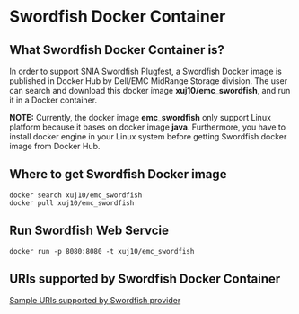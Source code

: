 # Swordfish Docker Container

## What Swordfish Docker Container is?
In order to support SNIA Swordfish Plugfest, a Swordfish Docker image is published in Docker Hub by Dell/EMC MidRange Storage division.
The user can search and download this docker image **xuj10/emc_swordfish**, and run it in a Docker container.

**NOTE:** Currently, the docker image **emc_swordfish** only support Linux platform because it bases on docker image **java**.
Furthermore, you have to install docker engine in your Linux system before getting Swordfish docker image from Docker Hub.

## Where to get Swordfish Docker image
```
docker search xuj10/emc_swordfish
docker pull xuj10/emc_swordfish
```

## Run Swordfish Web Servcie
 ```
docker run -p 8080:8080 -t xuj10/emc_swordfish
```

## URIs supported by Swordfish Docker Container
[Sample URIs supported by Swordfish provider](sample.md)
